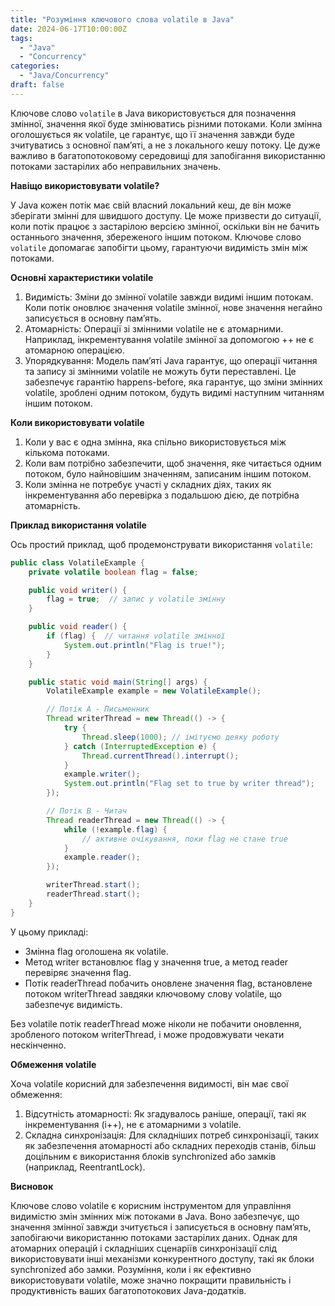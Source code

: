 ```yaml
---
title: "Розуміння ключового слова volatile в Java"
date: 2024-06-17T10:00:00Z
tags:
  - "Java"
  - "Concurrency"
categories:
  - "Java/Concurrency"
draft: false
---
```


Ключове слово `volatile` в Java використовується для позначення змінної, значення якої буде змінюватись різними потоками. Коли змінна оголошується як volatile, це гарантує, що її значення завжди буде зчитуватись з основної пам’яті, а не з локального кешу потоку. Це дуже важливо в багатопотоковому середовищі для запобігання використанню потоками застарілих або неправильних значень.

**Навіщо використовувати volatile?**

У Java кожен потік має свій власний локальний кеш, де він може зберігати змінні для швидшого доступу. Це може призвести до ситуації, коли потік працює з застарілою версією змінної, оскільки він не бачить останнього значення, збереженого іншим потоком. Ключове слово `volatile` допомагає запобігти цьому, гарантуючи видимість змін між потоками.

**Основні характеристики volatile**

1. Видимість: Зміни до змінної volatile завжди видимі іншим потокам. Коли потік оновлює значення volatile змінної, нове значення негайно записується в основну пам’ять.
2. Атомарність: Операції зі змінними volatile не є атомарними. Наприклад, інкрементування volatile змінної за допомогою ++ не є атомарною операцією.
3. Упорядкування: Модель пам’яті Java гарантує, що операції читання та запису зі змінними volatile не можуть бути переставлені. Це забезпечує гарантію happens-before, яка гарантує, що зміни змінних volatile, зроблені одним потоком, будуть видимі наступним читанням іншим потоком.

**Коли використовувати volatile**

1. Коли у вас є одна змінна, яка спільно використовується між кількома потоками.
2. Коли вам потрібно забезпечити, щоб значення, яке читається одним потоком, було найновішим значенням, записаним іншим потоком.
3. Коли змінна не потребує участі у складних діях, таких як інкрементування або перевірка з подальшою дією, де потрібна атомарність.

**Приклад використання volatile**

Ось простий приклад, щоб продемонструвати використання `volatile`:
```java
public class VolatileExample {
    private volatile boolean flag = false;

    public void writer() {
        flag = true;  // запис у volatile змінну
    }

    public void reader() {
        if (flag) {  // читання volatile змінної
            System.out.println("Flag is true!");
        }
    }

    public static void main(String[] args) {
        VolatileExample example = new VolatileExample();

        // Потік A - Письменник
        Thread writerThread = new Thread(() -> {
            try {
                Thread.sleep(1000); // імітуємо деяку роботу
            } catch (InterruptedException e) {
                Thread.currentThread().interrupt();
            }
            example.writer();
            System.out.println("Flag set to true by writer thread");
        });

        // Потік B - Читач
        Thread readerThread = new Thread(() -> {
            while (!example.flag) {
                // активне очікування, поки flag не стане true
            }
            example.reader();
        });

        writerThread.start();
        readerThread.start();
    }
}
```

У цьому прикладі:

- Змінна flag оголошена як volatile.
- Метод writer встановлює flag у значення true, а метод reader перевіряє значення flag.
- Потік readerThread побачить оновлене значення flag, встановлене потоком writerThread завдяки ключовому слову volatile, що забезпечує видимість.

Без volatile потік readerThread може ніколи не побачити оновлення, зробленого потоком writerThread, і може продовжувати чекати нескінченно.

**Обмеження volatile**

Хоча volatile корисний для забезпечення видимості, він має свої обмеження:

1. Відсутність атомарності: Як згадувалось раніше, операції, такі як інкрементування (i++), не є атомарними з volatile.
2. Складна синхронізація: Для складніших потреб синхронізації, таких як забезпечення атомарності або складних переходів станів, більш доцільним є використання блоків synchronized або замків (наприклад, ReentrantLock).

**Висновок**

Ключове слово volatile є корисним інструментом для управління видимістю змін змінних між потоками в Java. Воно забезпечує, що значення змінної завжди зчитується і записується в основну пам’ять, запобігаючи використанню потоками застарілих даних. Однак для атомарних операцій і складніших сценаріїв синхронізації слід використовувати інші механізми конкурентного доступу, такі як блоки synchronized або замки. Розуміння, коли і як ефективно використовувати volatile, може значно покращити правильність і продуктивність ваших багатопотокових Java-додатків.
